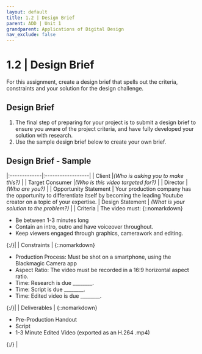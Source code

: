 ```yaml
---
layout: default
title: 1.2 | Design Brief
parent: ADD | Unit 1
grandparent: Applications of Digital Design
nav_exclude: false
---
```

# 1.2 | Design Brief
For this assignment, create a design brief that spells out the criteria, constraints and your solution for the design challenge.

## Design Brief
1. The final step of preparing for your project is to submit a design brief to ensure you aware of the project criteria, and have fully developed your solution with research.
2. Use the sample design brief below to create your own brief.
    
## Design Brief - Sample

|:-------------|:------------------|
| Client |*(Who is asking you to make this?)* |
| Target Consumer |*(Who is this video targeted for?)* |
| Director | *(Who are you?)* | 
| Opportunity Statement | Your production company has the opportunity to differentiate itself by becoming the leading Youtube creator on a topic of your expertise. 
| Design Statement | *(What is your solution to the problem?)* |
| Criteria | The video must: {::nomarkdown}<ul><li>Be between 1-3 minutes long</li><li>Contain an intro, outro and have voiceover throughout.</li><li>Keep viewers engaged through graphics, camerawork and editing.</li></ul> {:/}|
| Constraints | {::nomarkdown}<ul><li>Production Process: Must be shot on a smartphone, using the Blackmagic Camera app</li><li>Aspect Ratio: The video must be recorded in a 16:9 horizontal aspect ratio.</li><li>Time: Research is due ________.</li><li>Time: Script is due ________.</li><li>Time: Edited video is due ________.</li></ul> {:/}|
| Deliverables | {::nomarkdown}<ul><li>Pre-Production Handout</li><li>Script</li><li>1-3 Minute Edited Video (exported as an H.264 .mp4)</li></ul>{:/} |